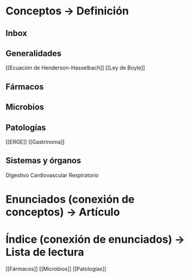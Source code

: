

# Conceptos → Definición

## Inbox


## Generalidades
[[Ecuación de Henderson-Hasselbach]]
[[Ley de Boyle]]

## Fármacos

## Microbios

## Patologías
[[ERGE]]
[[Gastrinoma]]

## Sistemas y órganos

Digestivo
Cardiovascular
Respiratorio



# Enunciados (conexión de conceptos) → Artículo



# Índice (conexión de enunciados) → Lista de lectura

[[Fármacos]]
[[Microbios]]
[[Patologías]]